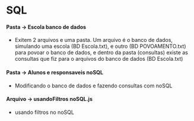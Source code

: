 # SQL

#### Pasta -> Escola banco de dados 
- Exitem 2 arquivos e uma pasta. Um arquivo é o banco de dados, simulando uma escola (BD Escola.txt), e outro (BD POVOAMENTO.txt) para povoar o banco de dados, e dentro da pasta (consultas) existe as consultas que fiz para o arquivos do banco de dados (BD Escola.txt)
 
#### Pasta -> Alunos e responsaveis noSQL 
- Modificando o banco de dados e fazendo consultas com noSQL
 
#### Arquivo -> usandoFiltros noSQL.js
- usando filtros no noSQL
